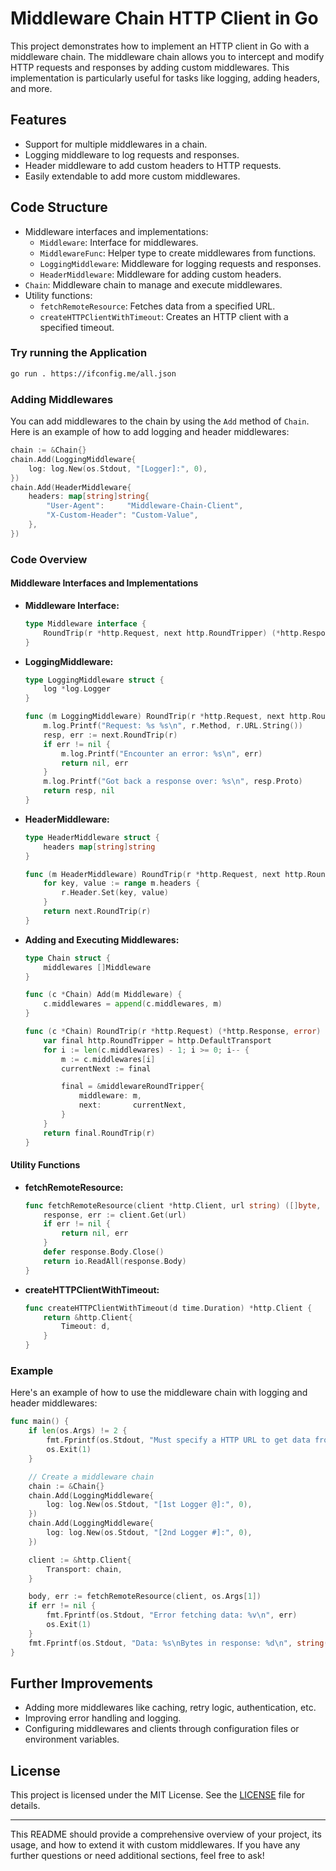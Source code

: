 # Middleware Chain HTTP Client in Go

This project demonstrates how to implement an HTTP client in Go with a middleware chain. The middleware chain allows you to intercept and modify HTTP requests and responses by adding custom middlewares. This implementation is particularly useful for tasks like logging, adding headers, and more.

## Features

- Support for multiple middlewares in a chain.
- Logging middleware to log requests and responses.
- Header middleware to add custom headers to HTTP requests.
- Easily extendable to add more custom middlewares.

## Code Structure

- Middleware interfaces and implementations:
  - `Middleware`: Interface for middlewares.
  - `MiddlewareFunc`: Helper type to create middlewares from functions.
  - `LoggingMiddleware`: Middleware for logging requests and responses.
  - `HeaderMiddleware`: Middleware for adding custom headers.
- `Chain`: Middleware chain to manage and execute middlewares.
- Utility functions:
  - `fetchRemoteResource`: Fetches data from a specified URL.
  - `createHTTPClientWithTimeout`: Creates an HTTP client with a specified timeout.

### Try running the Application

```sh
go run . https://ifconfig.me/all.json
```

### Adding Middlewares

You can add middlewares to the chain by using the `Add` method of `Chain`. Here is an example of how to add logging and header middlewares:

```go
chain := &Chain{}
chain.Add(LoggingMiddleware{
	log: log.New(os.Stdout, "[Logger]:", 0),
})
chain.Add(HeaderMiddleware{
	headers: map[string]string{
		"User-Agent":     "Middleware-Chain-Client",
		"X-Custom-Header": "Custom-Value",
	},
})
```

### Code Overview

#### Middleware Interfaces and Implementations

- **Middleware Interface:**
    ```go
    type Middleware interface {
        RoundTrip(r *http.Request, next http.RoundTripper) (*http.Response, error)
    }
    ```

- **LoggingMiddleware:**
    ```go
    type LoggingMiddleware struct {
        log *log.Logger
    }
    
    func (m LoggingMiddleware) RoundTrip(r *http.Request, next http.RoundTripper) (*http.Response, error) {
        m.log.Printf("Request: %s %s\n", r.Method, r.URL.String())
        resp, err := next.RoundTrip(r)
        if err != nil {
            m.log.Printf("Encounter an error: %s\n", err)
            return nil, err
        }
        m.log.Printf("Got back a response over: %s\n", resp.Proto)
        return resp, nil
    }
    ```

- **HeaderMiddleware:**
    ```go
    type HeaderMiddleware struct {
        headers map[string]string
    }
    
    func (m HeaderMiddleware) RoundTrip(r *http.Request, next http.RoundTripper) (*http.Response, error) {
        for key, value := range m.headers {
            r.Header.Set(key, value)
        }
        return next.RoundTrip(r)
    }
    ```

- **Adding and Executing Middlewares:**
    ```go
    type Chain struct {
        middlewares []Middleware
    }
    
    func (c *Chain) Add(m Middleware) {
        c.middlewares = append(c.middlewares, m)
    }
    
    func (c *Chain) RoundTrip(r *http.Request) (*http.Response, error) {
        var final http.RoundTripper = http.DefaultTransport
        for i := len(c.middlewares) - 1; i >= 0; i-- {
            m := c.middlewares[i]
            currentNext := final
    
            final = &middlewareRoundTripper{
                middleware: m,
                next:       currentNext,
            }
        }
        return final.RoundTrip(r)
    }
    ```

#### Utility Functions

- **fetchRemoteResource:**
    ```go
    func fetchRemoteResource(client *http.Client, url string) ([]byte, error) {
        response, err := client.Get(url)
        if err != nil {
            return nil, err
        }
        defer response.Body.Close()
        return io.ReadAll(response.Body)
    }
    ```

- **createHTTPClientWithTimeout:**
    ```go
    func createHTTPClientWithTimeout(d time.Duration) *http.Client {
        return &http.Client{
            Timeout: d,
        }
    }
    ```

### Example

Here's an example of how to use the middleware chain with logging and header middlewares:

```go
func main() {
    if len(os.Args) != 2 {
        fmt.Fprintf(os.Stdout, "Must specify a HTTP URL to get data from\n")
        os.Exit(1)
    }

    // Create a middleware chain
    chain := &Chain{}
    chain.Add(LoggingMiddleware{
        log: log.New(os.Stdout, "[1st Logger @]:", 0),
    })
    chain.Add(LoggingMiddleware{
        log: log.New(os.Stdout, "[2nd Logger #]:", 0),
    })

    client := &http.Client{
        Transport: chain,
    }

    body, err := fetchRemoteResource(client, os.Args[1])
    if err != nil {
        fmt.Fprintf(os.Stdout, "Error fetching data: %v\n", err)
        os.Exit(1)
    }
    fmt.Fprintf(os.Stdout, "Data: %s\nBytes in response: %d\n", string(body), len(body))
}
```

## Further Improvements

- Adding more middlewares like caching, retry logic, authentication, etc.
- Improving error handling and logging.
- Configuring middlewares and clients through configuration files or environment variables.

## License

This project is licensed under the MIT License. See the [LICENSE](LICENSE) file for details.

---

This README should provide a comprehensive overview of your project, its usage, and how to extend it with custom middlewares. If you have any further questions or need additional sections, feel free to ask!